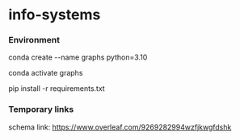 # info-systems


### Environment
conda create --name graphs python=3.10

conda activate graphs

pip install -r requirements.txt

### Temporary links
schema link: https://www.overleaf.com/9269282994wzfjkwgfdshk
